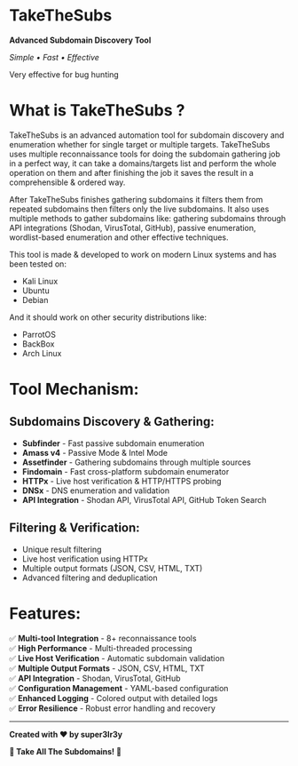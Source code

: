 # TakeTheSubs

**Advanced Subdomain Discovery Tool**

*Simple • Fast • Effective*

Very effective for bug hunting

# What is TakeTheSubs ?

TakeTheSubs is an advanced automation tool for subdomain discovery and enumeration whether for single target or multiple targets. TakeTheSubs uses multiple reconnaissance tools for doing the subdomain gathering job in a perfect way, it can take a domains/targets list and perform the whole operation on them and after finishing the job it saves the result in a comprehensible & ordered way.

After TakeTheSubs finishes gathering subdomains it filters them from repeated subdomains then filters only the live subdomains. It also uses multiple methods to gather subdomains like: gathering subdomains through API integrations (Shodan, VirusTotal, GitHub), passive enumeration, wordlist-based enumeration and other effective techniques.

This tool is made & developed to work on modern Linux systems and has been tested on:

- Kali Linux
- Ubuntu  
- Debian

And it should work on other security distributions like:

- ParrotOS
- BackBox
- Arch Linux

# Tool Mechanism:

## Subdomains Discovery & Gathering:

- **Subfinder** - Fast passive subdomain enumeration
- **Amass v4** - Passive Mode & Intel Mode  
- **Assetfinder** - Gathering subdomains through multiple sources
- **Findomain** - Fast cross-platform subdomain enumerator
- **HTTPx** - Live host verification & HTTP/HTTPS probing
- **DNSx** - DNS enumeration and validation
- **API Integration** - Shodan API, VirusTotal API, GitHub Token Search

## Filtering & Verification:

- Unique result filtering
- Live host verification using HTTPx
- Multiple output formats (JSON, CSV, HTML, TXT)
- Advanced filtering and deduplication

# Features:

✅ **Multi-tool Integration** - 8+ reconnaissance tools  
✅ **High Performance** - Multi-threaded processing  
✅ **Live Host Verification** - Automatic subdomain validation  
✅ **Multiple Output Formats** - JSON, CSV, HTML, TXT  
✅ **API Integration** - Shodan, VirusTotal, GitHub  
✅ **Configuration Management** - YAML-based configuration  
✅ **Enhanced Logging** - Colored output with detailed logs  
✅ **Error Resilience** - Robust error handling and recovery  

---

**Created with ❤️ by super3lr3y**

**🎯 Take All The Subdomains! 🚀**
